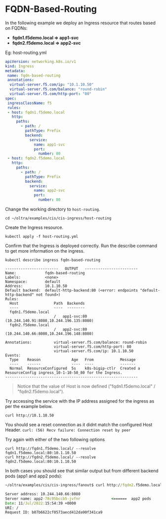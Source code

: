 # FQDN-Based-Routing
In the following example we deploy an Ingress resource that routes based on FQDNs:

- **fqdn1.f5demo.local => app1-svc**
- **fqdn2.f5demo.local => app2-svc**


Eg: host-routing.yml
```yml
apiVersion: networking.k8s.io/v1
kind: Ingress
metadata:
 name: fqdn-based-routing
 annotations:
  virtual-server.f5.com/ip: "10.1.10.50"
  virtual-server.f5.com/balance: "round-robin"
  virtual-server.f5.com/http-port: "80"
spec:
 ingressClassName: f5
 rules:
 - host: fqdn1.f5demo.local
   http:
     paths:
       - path: /
         pathType: Prefix
         backend:
           service:
             name: app1-svc
             port:
               number: 80
 - host: fqdn2.f5demo.local
   http:
     paths:
       - path: /
         pathType: Prefix
         backend:
           service:
             name: app2-svc
             port:
               number: 80

```

Change the working directory to `host-routing`.
```
cd ~/oltra/examples/cis/cis-ingress/host-routing
```

Create the Ingress resource.
```
kubectl apply -f host-routing.yml
```

Confirm that the Ingress is deployed correctly. Run the describe command to get more information on the ingress.
```
kubectl describe ingress fqdn-based-routing

------------------------   OUTPUT   ------------------------
Name:             fqdn-based-routing
Labels:           <none>
Namespace:        default
Address:          10.1.10.50
Default backend:  default-http-backend:80 (<error: endpoints "default-http-backend" not found>)
Rules:
  Host                Path  Backends
  ----                ----  --------
  fqdn1.f5demo.local  
                      /   app1-svc:80 (10.244.140.91:8080,10.244.196.135:8080)
  fqdn2.f5demo.local  
                      /   app2-svc:80 (10.244.140.66:8080,10.244.196.148:8080)

Annotations:          virtual-server.f5.com/balance: round-robin
                      virtual-server.f5.com/http-port: 80
                      virtual-server.f5.com/ip: 10.1.10.50
Events:
  Type    Reason              Age   From            Message
  ----    ------              ----  ----            -------
  Normal  ResourceConfigured  5s    k8s-bigip-ctlr  Created a ResourceConfig ingress_10-1-10-50_80 for the Ingress.
------------------------------------------------------------
```

> Notice that the value of Host is now defined ("fqdn1.f5demo.local" / "fqdn2.f5demo.local").


Try accessing the service with the IP address assigned for the ingress as per the example below. 
```
curl http://10.1.10.50
```

You should see a reset connection as it didnt match the configured Host Header.
`curl: (56) Recv failure: Connection reset by peer`

Try again with either of the two following options
```
curl http://fqdn1.f5demo.local/ --resolve fqdn1.f5demo.local:80:10.1.10.50
curl http://fqdn2.f5demo.local/ --resolve fqdn2.f5demo.local:80:10.1.10.50
```

In both cases you should see that similar output but from different backend pods (app1 and app2 pods):

```cmd
~/oltra/examples/cis/cis-ingress/fanout$ curl http://fqdn2.f5demo.local/ --resolve fqdn2.f5demo.local:80:10.1.10.50

Server address: 10.244.140.66:8080
Server name: app2-78c95bccb5-jvfnr              <======  app2 pods
Date: 11/Jul/2022:15:54:39 +0000
URI: /      
Request ID: b07b6622cf0573aecd412da90f341ca9
```

